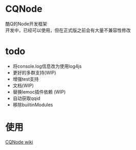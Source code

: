 # CQNode
酷Q的Node开发框架  
开发中，已经可以使用，但在正式版之前会有大量不兼容性修改

# todo
- 将console.log信息改为使用log4js
- 更好的多群支持(WIP)
- 增强test支持
- 文档(WIP)
- 替换lemoc插件依赖 (WIP)
- 自动获取qqid
- 移除builtinModules

# 使用
[CQNode wiki](https://github.com/dislido/cqnode/wiki)